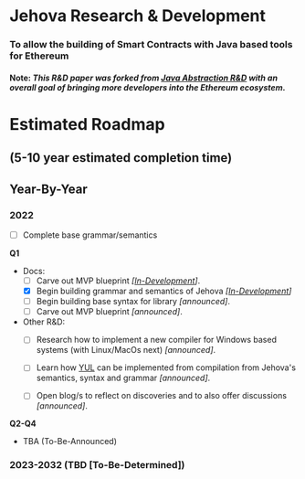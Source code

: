 # Jehova Research & Development

### To allow the building of Smart Contracts with Java based tools for Ethereum

#### Note: *This R&D paper was forked from [Java Abstraction R&D](https://github.com/jeyakatsa/ethereum-smart-contract-java-abstraction/tree/main/r%26d-files) with an overall goal of bringing more developers into the Ethereum ecosystem.*

# Estimated Roadmap 
## (5-10 year estimated completion time)

## Year-By-Year

### 2022

- [ ] Complete base grammar/semantics

**Q1**

- Docs: 
  - [ ] Carve out MVP blueprint *[[In-Development](https://github.com/jeyakatsa/jehova/blob/main/R&D-files/MVPblueprint.md)]*.
  - [X] Begin building grammar and semantics of Jehova *[[In-Development](https://github.com/jeyakatsa/jehova/blob/main/R%26D-files/Grammar-Semantics-R%26D.md)]*
  - [ ] Begin building base syntax for library *[announced]*.
  - [ ] Carve out MVP blueprint *[announced]*.

- Other R&D: 
  - [ ] Research how to implement a new compiler for Windows based systems (with Linux/MacOs next) *[announced]*.
  - [ ] Learn how [YUL](https://docs.soliditylang.org/en/latest/yul.html) can be implemented from compilation from Jehova's semantics, syntax and grammar *[announced]*.
  - [ ] Open blog/s to reflect on discoveries and to also offer discussions *[announced]*.
 

**Q2-Q4**

- TBA (To-Be-Announced)

### 2023-2032 (TBD [To-Be-Determined])
